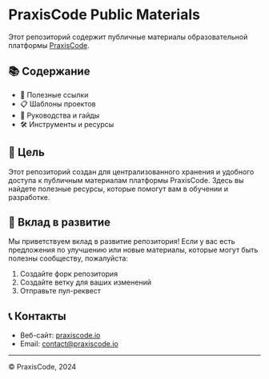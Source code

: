 # PraxisCode Public Materials

Этот репозиторий содержит публичные материалы образовательной платформы [PraxisCode](https://praxiscode.io).

## 📚 Содержание

- 🔗 Полезные ссылки
- 📋 Шаблоны проектов
- 📖 Руководства и гайды
- 🛠️ Инструменты и ресурсы

## 🎯 Цель

Этот репозиторий создан для централизованного хранения и удобного доступа к публичным материалам платформы PraxisCode. Здесь вы найдете полезные ресурсы, которые помогут вам в обучении и разработке.

## 🤝 Вклад в развитие

Мы приветствуем вклад в развитие репозитория! Если у вас есть предложения по улучшению или новые материалы, которые могут быть полезны сообществу, пожалуйста:

1. Создайте форк репозитория
2. Создайте ветку для ваших изменений
3. Отправьте пул-реквест

## 📞 Контакты

- Веб-сайт: [praxiscode.io](https://praxiscode.io)
- Email: [contact@praxiscode.io](mailto:contact@praxiscode.io)

---

© PraxisCode, 2024